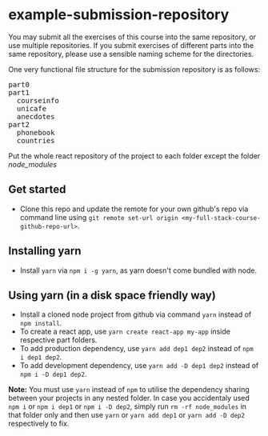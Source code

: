 # example-submission-repository

You may submit all the exercises of this course into the same repository, or use multiple repositories. If you submit exercises of different parts into the same repository, please
use a sensible naming scheme for the directories.

One very functional file structure for the submission repository is as follows:

<pre>
part0
part1
  courseinfo
  unicafe
  anecdotes
part2
  phonebook
  countries
</pre>

Put the whole react repository of the project to each folder except the folder <i>node_modules</i>

## Get started

- Clone this repo and update the remote for your own github's repo via command line using `git remote set-url origin <my-full-stack-course-github-repo-url>`.

## Installing yarn

- Install `yarn` via `npm i -g yarn`, as yarn doesn't come bundled with node.

## Using yarn (in a disk space friendly way)

- Install a cloned node project from github via command `yarn` instead of `npm install`.
- To create a react app, use `yarn create react-app my-app` inside respective part folders.
- To add production dependency, use `yarn add dep1 dep2` instead of `npm i dep1 dep2`.
- To add development dependency, use `yarn add -D dep1 dep2` instead of `npm i -D dep1 dep2`.

**Note:** You must use `yarn` instead of `npm` to utilise the dependency sharing between your projects in any nested folder. In case you accidentaly used `npm i` or `npm i dep1` or
`npm i -D dep2`, simply run `rm -rf node_modules` in that folder only and then use `yarn` or `yarn add dep1` or `yarn add -D dep2` respectively to fix.

